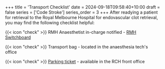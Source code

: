 +++
title = 'Transport Checklist'
date = 2024-09-18T09:58:40+10:00
draft = false
series = ['Code Stroke']
series_order = 3
+++
After readying a patient for retrieval to the Royal Melbourne Hospital for endovascular clot retrieval, you may find the following checklist helpful:

{{< icon "check" >}} RMH Anaesthetist in-charge notified - [RMH Switchboard](tel:0393427000)

{{< icon "check" >}} Transport bag - located in the anaesthesia tech's office

{{< icon "check" >}} [Parking ticket](/articles/parking/) - available in the RCH front office